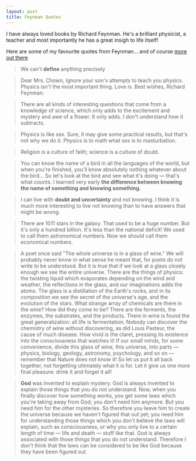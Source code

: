 ```yaml
---
layout: post
title: Feynman Quotes
---
```


I have always loved books by Richard Feynman. He's a brilliant physicist, a teacher and most importantly he has a great insigh to life itself!

Here are some of my favourite quotes from Feynman... and of course [more out there](http://en.wikiquote.org/wiki/Richard_Feynman)

>  

> We can't **define** anything precisely

> Dear Mrs. Chown, Ignore your son's attempts to teach you physics. Physics isn't the most important thing. Love is. Best wishes, Richard Feynman.

> There are all kinds of interesting questions that come from a knowledge of science, which only adds to the excitement and mystery and awe of a flower. It only adds. I don't understand how it subtracts.

> Physics is like sex. Sure, it may give some practical results, but that's not why we do it. Physics is to math what sex is to masturbation.

> Religion is a culture of faith; science is a culture of doubt.

> You can know the name of a bird in all the languages of the world, but when you're finished, you'll know absolutely nothing whatever about the bird... So let's look at the bird and see what it's doing — that's what counts. I learned very early **the difference between knowing the name of something and knowing something.**

> I can live with **doubt and uncertainty** and not knowing. I think it is much more interesting to live not knowing than to have answers that might be wrong.

>  

> There are 1011 stars in the galaxy. That used to be a huge number. But it's only a hundred billion. It's less than the national deficit! We used to call them astronomical numbers. Now we should call them economical numbers.

>  

> A poet once said "The whole universe is in a glass of wine." We will probably never know in what sense he meant that, for poets do not write to be understood. But it is true that if we look at a glass closely enough we see the entire universe. There are the things of physics: the twisting liquid which evaporates depending on the wind and weather, the reflections in the glass, and our imaginations adds the atoms. The glass is a distillation of the Earth's rocks, and in its composition we see the secret of the universe's age, and the evolution of the stars. What strange array of chemicals are there in the wine? How did they come to be? There are the ferments, the enzymes, the substrates, and the products. There in wine is found the great generalization: all life is fermentation. Nobody can discover the chemistry of wine without discovering, as did Louis Pasteur, the cause of much disease. How vivid is the claret, pressing its existence into the consciousness that watches it! If our small minds, for some convenience, divide this glass of wine, this universe, into parts — physics, biology, geology, astronomy, psychology, and so on — remember that Nature does not know it! So let us put it all back together, not forgetting ultimately what it is for. Let it give us one more final pleasure: drink it and forget it all!

> **God** was invented to explain mystery. God is always invented to explain those things that you do not understand. Now, when you finally discover how something works, you get some laws which you're taking away from God; you don't need him anymore. But you need him for the other mysteries. So therefore you leave him to create the universe because we haven't figured that out yet; you need him for understanding those things which you don't believe the laws will explain, such as consciousness, or why you only live to a certain length of time — life and death — stuff like that. God is always associated with those things that you do not understand. Therefore I don't think that the laws can be considered to be like God because they have been figured out.

